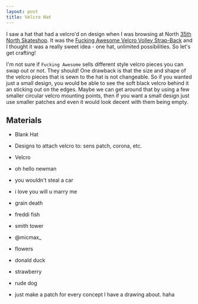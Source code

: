 ```yaml
---
layout: post
title: Velcro Hat
---
```


I saw a hat that had a velcro'd on design when I was browsing at North [35th North Skateshop](https://35thnorth.com/). It was the [Fucking Awesome Velcro Volley Strap-Back](https://35thnorth.com/collections/headwear/products/fucking-awesome-velcro-volley-strap-back-white-1) and I thought it was a really sweet idea - one hat, unlimited possibilities. So let's get crafting!

I'm not sure if `Fucking Awesome` sells different style velcro pieces you can swap out or not. They should! One drawback is that the size and shape of the velcro pieces that is sewn to the hat is not changeable. So if you wanted just a small design, you would be able to see the soft black velcro behind it an sticking out on the edges. Maybe we can get around that by using a few smaller circular velcro mounting points, then if you want a small design just use smaller patches and even it would look decent with them being empty.

## Materials

- Blank Hat
- Designs to attach velcro to: sens patch, corona, etc.
- Velcro

- oh hello newman
- you wouldn't steal a car
- i love you will u marry me
- grain death
- freddi fish
- smith tower
- @micmax_
- flowers
- donald duck
- strawberry
- rude dog
- just make a patch for every concept I have a drawing about. haha
